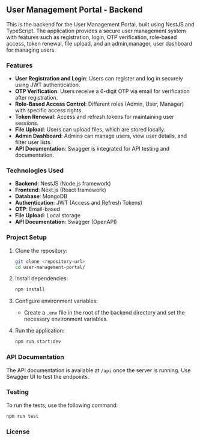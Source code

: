 ## User Management Portal - Backend

This is the backend for the User Management Portal, built using NestJS and TypeScript. The application provides a secure user management system with features such as registration, login, OTP verification, role-based access, token renewal, file upload, and an admin,manager, user dashboard for managing users.

### Features

- **User Registration and Login**: Users can register and log in securely using JWT authentication.
- **OTP Verification**: Users receive a 6-digit OTP via email for verification after registration.
- **Role-Based Access Control**: Different roles (Admin, User, Manager) with specific access rights.
- **Token Renewal**: Access and refresh tokens for maintaining user sessions.
- **File Upload**: Users can upload files, which are stored locally.
- **Admin Dashboard**: Admins can manage users, view user details, and filter user lists.
- **API Documentation**: Swagger is integrated for API testing and documentation.

### Technologies Used

- **Backend**: NestJS (Node.js framework)
- **Frontend**: Next.js (React framework)
- **Database**: MongoDB
- **Authentication**: JWT (Access and Refresh Tokens)
- **OTP**: Email-based
- **File Upload**: Local storage
- **API Documentation**: Swagger (OpenAPI)

### Project Setup

1. Clone the repository:
   ```bash
   git clone <repository-url>
   cd user-management-portal/
   ```

2. Install dependencies:
   ```bash
   npm install
   ```

3. Configure environment variables:
   - Create a `.env` file in the root of the backend directory and set the necessary environment variables.

4. Run the application:
   ```bash
   npm run start:dev
   ```

### API Documentation

The API documentation is available at `/api` once the server is running. Use Swagger UI to test the endpoints.

### Testing

To run the tests, use the following command:
```bash
npm run test 
```

### License


